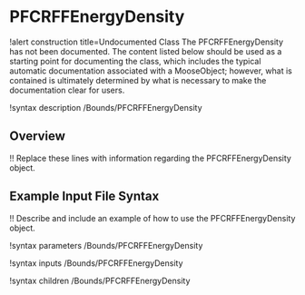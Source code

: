 # PFCRFFEnergyDensity

!alert construction title=Undocumented Class
The PFCRFFEnergyDensity has not been documented. The content listed below should be used as a starting point for
documenting the class, which includes the typical automatic documentation associated with a
MooseObject; however, what is contained is ultimately determined by what is necessary to make the
documentation clear for users.

!syntax description /Bounds/PFCRFFEnergyDensity

## Overview

!! Replace these lines with information regarding the PFCRFFEnergyDensity object.

## Example Input File Syntax

!! Describe and include an example of how to use the PFCRFFEnergyDensity object.

!syntax parameters /Bounds/PFCRFFEnergyDensity

!syntax inputs /Bounds/PFCRFFEnergyDensity

!syntax children /Bounds/PFCRFFEnergyDensity
